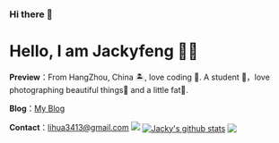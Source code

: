 ### Hi there 👋

<!--
**hasaki99/hasaki99** is a ✨ _special_ ✨ repository because its `README.md` (this file) appears on your GitHub profile.

Here are some ideas to get you started:

- 🔭 I’m currently working on ...
- 🌱 I’m currently learning ...
- 👯 I’m looking to collaborate on ...
- 🤔 I’m looking for help with ...
- 💬 Ask me about ...
- 📫 How to reach me: ...
- 😄 Pronouns: ...
- ⚡ Fun fact: ...
-->
# Hello, I am Jackyfeng 👏🏻

**Preview**：From HangZhou, China 🏝, love coding 🐍. A student 🏫，love photographing beautiful things🌿 and a little fat🍔.

**Blog**：[My Blog](https://hasaki.github.io)

**Contact**：lihua3413@gmail.com
![](https://img.shields.io/badge/python-3.9-orange)
<a href="https://github.com/jackyfzh"><img align="center" src="https://github-readme-stats.vercel.app/api?username=jackyfzh&show_icons=true&include_all_commits=true&theme=vue&hide_border=true" alt="Jacky's github stats" /></a> 
<a href="https://github.com/jackyfzh"><img align="center" src="https://github-readme-stats.vercel.app/api/top-langs/?username=jackyfzh&layout=compact&theme=vue&hide_border=true" /></a>

